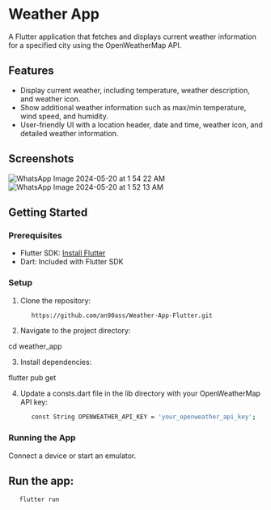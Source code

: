 # Weather App

A Flutter application that fetches and displays current weather information for a specified city using the OpenWeatherMap API.

## Features

- Display current weather, including temperature, weather description, and weather icon.
- Show additional weather information such as max/min temperature, wind speed, and humidity.
- User-friendly UI with a location header, date and time, weather icon, and detailed weather information.

## Screenshots
![WhatsApp Image 2024-05-20 at 1 54 22 AM](https://github.com/an90ass/Weather-App-Flutter/assets/91754070/c31a3728-98d6-4a8e-91f2-cd0f76082aca)
![WhatsApp Image 2024-05-20 at 1 52 13 AM](https://github.com/an90ass/Weather-App-Flutter/assets/91754070/3d76ed3b-3145-41b6-996b-afb0ccb7865d)


## Getting Started

### Prerequisites

- Flutter SDK: [Install Flutter](https://flutter.dev/docs/get-started/install)
- Dart: Included with Flutter SDK

### Setup

1. Clone the repository:
   ```bash
      https://github.com/an90ass/Weather-App-Flutter.git

2. Navigate to the project directory:

cd weather_app

3. Install dependencies:
   
flutter pub get

4. Update a consts.dart file in the lib directory with your OpenWeatherMap API key:
   ```bash
      const String OPENWEATHER_API_KEY = 'your_openweather_api_key';


### Running the App
Connect a device or start an emulator.

## Run the app:
```bash
   flutter run

